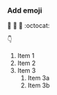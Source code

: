 ### Add emoji

:tada:
:volcano:
🥦
:octocat:

:point_down:
1. Item 1
2. Item 2
3. Item 3
   1. Item 3a
   2. Item 3b
